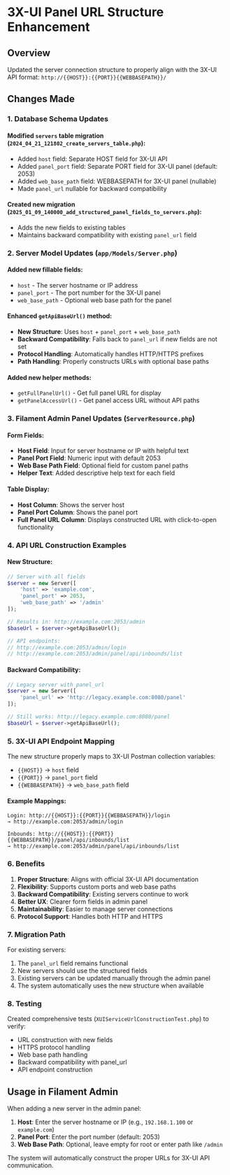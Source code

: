 # 3X-UI Panel URL Structure Enhancement

## Overview

Updated the server connection structure to properly align with the 3X-UI API format: `http://{{HOST}}:{{PORT}}{{WEBBASEPATH}}/`

## Changes Made

### 1. Database Schema Updates

#### Modified `servers` table migration (`2024_04_21_121802_create_servers_table.php`):

-   Added `host` field: Separate HOST field for 3X-UI API
-   Added `panel_port` field: Separate PORT field for 3X-UI panel (default: 2053)
-   Added `web_base_path` field: WEBBASEPATH for 3X-UI panel (nullable)
-   Made `panel_url` nullable for backward compatibility

#### Created new migration (`2025_01_09_140000_add_structured_panel_fields_to_servers.php`):

-   Adds the new fields to existing tables
-   Maintains backward compatibility with existing `panel_url` field

### 2. Server Model Updates (`app/Models/Server.php`)

#### Added new fillable fields:

-   `host` - The server hostname or IP address
-   `panel_port` - The port number for the 3X-UI panel
-   `web_base_path` - Optional web base path for the panel

#### Enhanced `getApiBaseUrl()` method:

-   **New Structure**: Uses `host` + `panel_port` + `web_base_path`
-   **Backward Compatibility**: Falls back to `panel_url` if new fields are not set
-   **Protocol Handling**: Automatically handles HTTP/HTTPS prefixes
-   **Path Handling**: Properly constructs URLs with optional base paths

#### Added new helper methods:

-   `getFullPanelUrl()` - Get full panel URL for display
-   `getPanelAccessUrl()` - Get panel access URL without API paths

### 3. Filament Admin Panel Updates (`ServerResource.php`)

#### Form Fields:

-   **Host Field**: Input for server hostname or IP with helpful text
-   **Panel Port Field**: Numeric input with default 2053
-   **Web Base Path Field**: Optional field for custom panel paths
-   **Helper Text**: Added descriptive help text for each field

#### Table Display:

-   **Host Column**: Shows the server host
-   **Panel Port Column**: Shows the panel port
-   **Full Panel URL Column**: Displays constructed URL with click-to-open functionality

### 4. API URL Construction Examples

#### New Structure:

```php
// Server with all fields
$server = new Server([
    'host' => 'example.com',
    'panel_port' => 2053,
    'web_base_path' => '/admin'
]);

// Results in: http://example.com:2053/admin
$baseUrl = $server->getApiBaseUrl();

// API endpoints:
// http://example.com:2053/admin/login
// http://example.com:2053/admin/panel/api/inbounds/list
```

#### Backward Compatibility:

```php
// Legacy server with panel_url
$server = new Server([
    'panel_url' => 'http://legacy.example.com:8080/panel'
]);

// Still works: http://legacy.example.com:8080/panel
$baseUrl = $server->getApiBaseUrl();
```

### 5. 3X-UI API Endpoint Mapping

The new structure properly maps to 3X-UI Postman collection variables:

-   `{{HOST}}` → `host` field
-   `{{PORT}}` → `panel_port` field
-   `{{WEBBASEPATH}}` → `web_base_path` field

#### Example Mappings:

```
Login: http://{{HOST}}:{{PORT}}{{WEBBASEPATH}}/login
→ http://example.com:2053/admin/login

Inbounds: http://{{HOST}}:{{PORT}}{{WEBBASEPATH}}/panel/api/inbounds/list
→ http://example.com:2053/admin/panel/api/inbounds/list
```

### 6. Benefits

1. **Proper Structure**: Aligns with official 3X-UI API documentation
2. **Flexibility**: Supports custom ports and web base paths
3. **Backward Compatibility**: Existing servers continue to work
4. **Better UX**: Clearer form fields in admin panel
5. **Maintainability**: Easier to manage server connections
6. **Protocol Support**: Handles both HTTP and HTTPS

### 7. Migration Path

For existing servers:

1. The `panel_url` field remains functional
2. New servers should use the structured fields
3. Existing servers can be updated manually through the admin panel
4. The system automatically uses the new structure when available

### 8. Testing

Created comprehensive tests (`XUIServiceUrlConstructionTest.php`) to verify:

-   URL construction with new fields
-   HTTPS protocol handling
-   Web base path handling
-   Backward compatibility with panel_url
-   API endpoint construction

## Usage in Filament Admin

When adding a new server in the admin panel:

1. **Host**: Enter the server hostname or IP (e.g., `192.168.1.100` or `example.com`)
2. **Panel Port**: Enter the port number (default: 2053)
3. **Web Base Path**: Optional, leave empty for root or enter path like `/admin`

The system will automatically construct the proper URLs for 3X-UI API communication.
